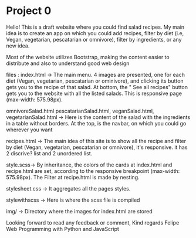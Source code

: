 # Project 0

Hello!
This is a draft website where you could find salad recipes. My main idea is to create an app on which you could add recipes, filter by diet (i.e, Vegan, vegetarian, pescatarian or omnivore), filter by ingredients, or any new idea.

Most of the website utilizes Bootstrap, making the content easier to distribute and also to understand good web design

files :
index.html -> The main menu. 4 images are presented, one for each diet (Vegan, vegetarian, pescatarian or ominivore), and clicking its button gets you to the recipe of that salad. At bottom, the " See all recipes" button gets you to the website with all the listed salads. This is responsive page (max-width: 575.98px).

omnivoreSalad.html pescatarianSalad.html, veganSalad.html, vegetarianSalad.html -> Here is the content of the salad with the ingredients in a table without borders. At the top, is the navbar, on which you could go wherever you want 

recipes.html -> The main idea of this site is to show all the recipe and filter by diet (Vegan, vegetarian, pescatarian or omnivore), it's responsive. it has 2 discrive? list and 2 unordered list. 

style.scss-> By inheritance, the colors of the cards at index.html and recipe.html are set, according to the responsive breakpoint (max-width: 575.98px). The Filter at recipe.html is made by nesting.

stylesheet.css -> It aggregates all the pages styles.

stylewithscss -> Here is where the scss file is compiled 


img/ -> Directory where the images for index.html are stored

Looking forward to read any feedback or comment, 
Kind regards 
Felipe
Web Programming with Python and JavaScript
